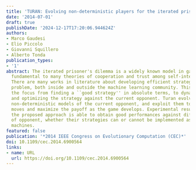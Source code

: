 ```yaml
---
title: 'TURAN: Evolving non-deterministic players for the iterated prisoner′s dilemma'
date: '2014-07-01'
draft: true
publishDate: '2024-12-17T17:20:06.944624Z'
authors:
- Marco Gaudesi
- Elio Piccolo
- Giovanni Squillero
- Alberto Tonda
publication_types:
- '1'
abstract: The iterated prisoner's dilemma is a widely known model in game theory,
  fundamental to many theories of cooperation and trust among self-interested beings.
  There are many works in literature about developing efficient strategies for this
  problem, both inside and outside the machine learning community. This paper shift
  the focus from finding a ``good strategy'' in absolute terms, to dynamically adapting
  and optimizing the strategy against the current opponent. Turan evolves competitive
  non-deterministic models of the current opponent, and exploit them to predict its
  moves and maximize the payoff as the game develops. Experimental results show that
  the proposed approach is able to obtain good performances against different kind
  of opponent, whether their strategies can or cannot be implemented as finite state
  machines.
featured: false
publication: '*2014 IEEE Congress on Evolutionary Computation (CEC)*'
doi: 10.1109/cec.2014.6900564
links:
- name: URL
  url: https://doi.org/10.1109/cec.2014.6900564
---
```


